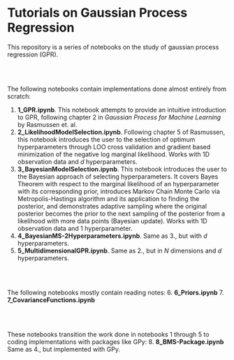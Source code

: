 # Tutorials on Gaussian Process Regression

This repository is a series of notebooks on the study of gaussian process regression (GPR).

<br><br>

The following notebooks contain implementations done almost entirely from scratch:
1. **1_GPR.ipynb**. This notebook attempts to provide an intuitive introduction to GPR, following chapter 2 in _Gaussian Process for Machine Learning_ by Rasmussen et. al.
2. **2_LikelihoodModelSelection.ipynb**. Following chapter 5 of Rasmussen, this notebook introduces the user to the selection of optimum hyperparameters through LOO cross validation and gradient based minimization of the negative log marginal likelihood. Works with 1D observation data and $d$ hyperparameters.
3. **3_BayesianModelSelection.ipynb**. This notebook introduces the user to the Bayesian approach of selecting hyperparameters. It covers Bayes Theorem with respect to the marginal likelihood of an hyperparameter with its corresponding prior, introduces Markov Chain Monte Carlo via Metropolis-Hastings algorithm and its application to finding the posterior, and demonstrates adaptive sampling where the original posterior becomes the prior to the next sampling of the posterior from a likelihood with more data points (Bayesian update). Works with 1D observation data and 1 hyperparameter.
4. **4_BayesianMS-2Hyperparameters.ipynb**. Same as 3., but with $d$ hyperparameters.
5. **5_MultidimensionalGPR.ipynb**. Same as 2., but in $N$ dimensions and $d$ hyperparameters.

<br><br>

The following notebooks mostly contain reading notes:
6. **6_Priors.ipynb**
7. **7_CovarianceFunctions.ipynb**

<br><br>

These notebooks transition the work done in notebooks 1 through 5 to coding implementations with packages like GPy:
8. **8_BMS-Package.ipynb** Same as 4., but implemented with GPy.